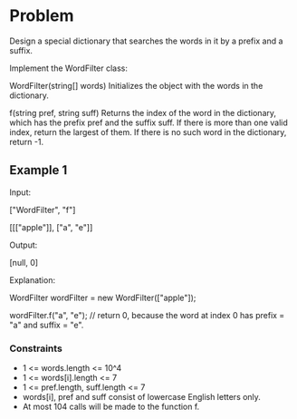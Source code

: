 # Problem

Design a special dictionary that searches the words in it by a prefix and a suffix.

Implement the WordFilter class:

WordFilter(string[] words) Initializes the object with the words in the dictionary.

f(string pref, string suff) Returns the index of the word in the dictionary, which has the prefix pref and the suffix suff. If there is more than one valid index, return the largest of them. If there is no such word in the dictionary, return -1.
 
## Example 1

Input:

["WordFilter", "f"]

[[["apple"]], ["a", "e"]]

Output:

[null, 0]

Explanation:

WordFilter wordFilter = new WordFilter(["apple"]);

wordFilter.f("a", "e"); // return 0, because the word at index 0 has prefix = "a" and suffix = "e".
 
### Constraints

- 1 <= words.length <= 10^4
- 1 <= words[i].length <= 7
- 1 <= pref.length, suff.length <= 7
- words[i], pref and suff consist of lowercase English letters only.
- At most 104 calls will be made to the function f.

